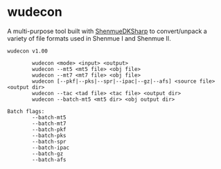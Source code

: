 # wudecon
A multi-purpose tool built with [ShenmueDKSharp](https://github.com/philyeahz/ShenmueDKSharp) to convert/unpack a variety of file formats used in Shenmue I and Shenmue II.

```
wudecon v1.00

        wudecon <mode> <input> <output>
        wudecon --mt5 <mt5 file> <obj file>
        wudecon --mt7 <mt7 file> <obj file>
        wudecon [--pkf|--pks|--spr|--ipac|--gz|--afs] <source file> <output dir>
        wudecon --tac <tad file> <tac file> <output dir>
        wudecon --batch-mt5 <mt5 dir> <obj output dir>

Batch flags:
        --batch-mt5
        --batch-mt7
        --batch-pkf
        --batch-pks
        --batch-spr
        --batch-ipac
        --batch-gz
        --batch-afs
```
